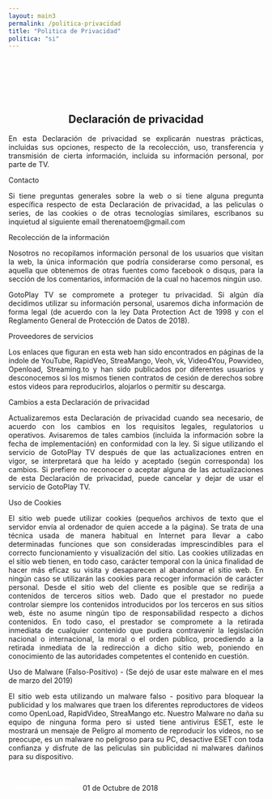 ```yaml
---
layout: main3
permalink: /politica-privacidad
title: "Politica de Privacidad"
politica: "si"
---
```



<div class="container" style="padding-top:80px;">
    <div class="row">
                <div class="col-md-1 col-xs-12 col-lg-1">
                </div>
                <div class="col-md-10 col-xs-12 col-lg-10">
                        <div class="col-md-12 col-xs-12 col-lg-12" align="center">
                            <h2 class="top_parrafo "> Declaración de privacidad </h2>
                        </div>
                        <div class="col-md-12 col-xs-12 col-lg-12" align="justify">
                            <p class="parrafo"> En esta Declaración de privacidad se explicarán nuestras prácticas, incluidas sus opciones, respecto de la recolección, uso, transferencia y transmisión de cierta información, incluida su información personal, por parte de  TV.</p>            
                            <p class="parrafo2"> Contacto </p>
                            <p class="parrafo">  Si tiene preguntas generales sobre la web o si tiene alguna pregunta específica respecto de esta Declaración de privacidad, a las peliculas o series, de las cookies o de otras tecnologías similares, escribanos su inquietud al siguiente email therenatoem@gmail.com
                            </p>
                            <p class="parrafo2"> Recolección de la información </p>
                            <p class="parrafo"> Nosotros no recopilamos información personal de los usuarios que visitan la web, la única información que podría considerarse como personal, es aquella que obtenemos de otras fuentes como facebook o disqus, para la sección de los comentarios, información de la cual no hacemos ningún uso.</p>
                             <p class="parrafo"> GotoPlay TV se compromete a proteger tu privacidad. Si algún día decidimos utilizar su información personal, usaremos dicha información de forma legal (de acuerdo con la ley Data Protection Act de 1998 y con el Reglamento General de Protección de Datos de 2018).</p>
                            <p class="parrafo2"> Proveedores de servicios </p>
                            <p class="parrafo"> Los enlaces que figuran en esta web han sido encontrados en páginas de la índole de YouTube, RapidVeo, StreaMango, Veoh, vk, Video4You, Powvideo, Openload, Streaming.to y han sido publicados por diferentes usuarios y desconocemos si los mismos tienen contratos de cesión de derechos sobre estos videos para reproducirlos, alojarlos o permitir su descarga.</p>
                            <p class="parrafo2"> Cambios a esta Declaración de privacidad </p>
                             <p class="parrafo"> Actualizaremos esta Declaración de privacidad cuando sea necesario, de acuerdo con los cambios en los requisitos legales, regulatorios u operativos. Avisaremos de tales cambios (incluida la información sobre la fecha de implementación) en conformidad con la ley. Si sigue utilizando el servicio de GotoPlay TV después de que las actualizaciones entren en vigor, se interpretará que ha leído y aceptado (según corresponda) los cambios. Si prefiere no reconocer o aceptar alguna de las actualizaciones de esta Declaración de privacidad, puede cancelar y dejar de usar el servicio de GotoPlay TV. </p>
                             <p class="parrafo2"> Uso de Cookies </p>
                             <p class="parrafo"> El sitio web puede utilizar cookies (pequeños archivos de texto que el servidor envía al ordenador de quien accede a la página). Se trata de una técnica usada de manera habitual en Internet para llevar a cabo determinadas funciones que son consideradas imprescindibles para el correcto funcionamiento y visualización del sitio. Las cookies utilizadas
                            en el sitio web tienen, en todo caso, carácter temporal con la única finalidad de hacer más eficaz su visita y desaparecen al abandonar el sitio web. En ningún caso se utilizarán las cookies para recoger información de carácter personal.
                            Desde el sitio web del cliente es posible que se redirija a contenidos de terceros sitios web. Dado que el prestador no puede controlar siempre los contenidos introducidos por los terceros en sus sitios web, éste no asume ningún tipo de responsabilidad respecto a dichos contenidos. En todo caso, el prestador se compromete a la retirada inmediata de cualquier
                            contenido que pudiera contravenir la legislación nacional o internacional, la moral o el orden público, procediendo a la retirada inmediata de la redirección a dicho sitio web, poniendo en conocimiento de las autoridades competentes el contenido en cuestión. </p>
                            <p class="parrafo2"> Uso de Malware (Falso-Positivo) - (Se dejó de usar este malware en el mes de marzo del 2019) </p>
                             <p class="parrafo"> El sitio web esta utilizando un malware falso - positivo para bloquear la publicidad y los malwares que traen los diferentes reproductores de videos como OpenLoad, RapidVideo, StreaMango etc. Nuestro Malware no daña su equipo de ninguna forma pero si usted tiene antivirus ESET, este le mostrará un mensaje de Peligro al momento de reproducir los videos, no se preocupe, es un malware no peligroso para su PC, desactive ESET con toda confianza y disfrute de las peliculas sin publicidad ni malwares dañinos para su dispositivo.</p>
                           <br>
                             <p class="parrafo"><span style="color: white; font-weight:bold;" >Última actualización: </span> 01 de Octubre de 2018 </p>
                        </div>
                </div>
                <div class="col-md-1 col-xs-12 col-lg-1"> </div>
	</div>
</div>